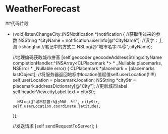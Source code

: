 # WeatherForecast
##代码片段
- (void)listenChangeCity:(NSNotification *)notification {
    //获取传过来的参数
    NSString *cityName = notification.userInfo[@"CityName"];
    //汉字：上海->shanghai
    //笔记中的方式二
    NSLog(@"城市名字:%@",cityName);
    
    //地理编码获取城市拼音
    [self.geocoder geocodeAddressString:cityName completionHandler:^(NSArray<CLPlacemark *> * _Nullable placemarks, NSError * _Nullable error) {
        CLPlacemark *placemark = [placemarks lastObject];
        //将服务器返回地标中location值赋值self.userLocation(!!!!!)
        self.userLocation = placemark.location;
        NSString *cityStr = placemark.addressDictionary[@"City"];
        //更新城市label
        self.headerView.cityLabel.text = cityStr;
        
        NSLog(@"城市拼音:%@;000--%f", cityStr, self.userLocation.coordinate.latitude);
    }];
    
    //发送请求
    [self sendRequestToServer];
}
